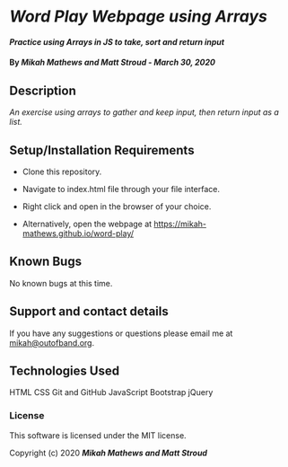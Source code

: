 # _Word Play Webpage using Arrays_

#### _Practice using Arrays in JS to take, sort and return input_

#### By _**Mikah Mathews and Matt Stroud - March 30, 2020**_

## Description

_An exercise using arrays to gather and keep input, then return input as a list._

## Setup/Installation Requirements

* Clone this repository.
* Navigate to index.html file through your file interface.
* Right click and open in the browser of your choice.

* Alternatively, open the webpage at https://mikah-mathews.github.io/word-play/

## Known Bugs

No known bugs at this time.

## Support and contact details

If you have any suggestions or questions please email me at mikah@outofband.org.

## Technologies Used

HTML
CSS
Git and GitHub
JavaScript
Bootstrap
jQuery

### License

This software is licensed under the MIT license.

Copyright (c) 2020 **_Mikah Mathews and Matt Stroud_**